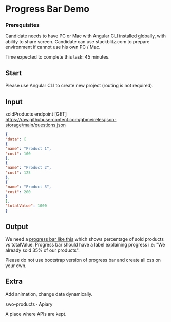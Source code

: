 # Progress Bar Demo

### Prerequisites

Candidate needs to have PC or Mac with Angular CLI installed globally, with ability to share screen. Candidate can use stackblitz.com to prepare environment if cannot use his own PC / Mac.

Time expected to complete this task: 45 minutes.

## Start

Please use Angular CLI to create new project (routing is not required).

## Input

soldProducts endpoint [GET] https://raw.githubusercontent.com/gbmeireles/json-storage/main/questions.json

```json
{
"data": [
{
"name": "Product 1",
"cost": 100
},
{
"name": "Product 2",
"cost": 125
},
{
"name": "Product 3",
"cost": 200
}
],
"totalValue": 1000
}
```

## Output

We need a [progress bar like this](https://getbootstrap.com/docs/4.1/components/progress/) which shows percentage of sold products vs totalValue.
Progress bar should have a label explaining progress i.e: "We already sold 35% of our products".

Please do not use bootstrap version of progress bar and create all css on your own.

## Extra

Add animation, change data dynamically.


swo-products · Apiary


A place where APIs are kept.

